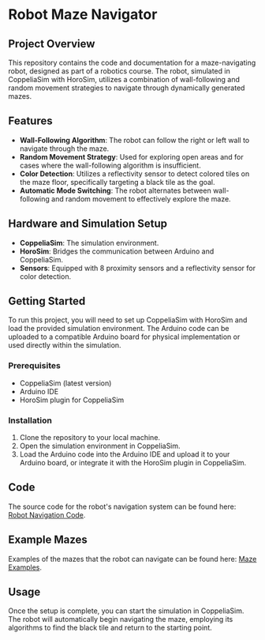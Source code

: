 # Robot Maze Navigator

## Project Overview
This repository contains the code and documentation for a maze-navigating robot, designed as part of a robotics course. The robot, simulated in CoppeliaSim with HoroSim, utilizes a combination of wall-following and random movement strategies to navigate through dynamically generated mazes.

## Features
- **Wall-Following Algorithm**: The robot can follow the right or left wall to navigate through the maze.
- **Random Movement Strategy**: Used for exploring open areas and for cases where the wall-following algorithm is insufficient.
- **Color Detection**: Utilizes a reflectivity sensor to detect colored tiles on the maze floor, specifically targeting a black tile as the goal.
- **Automatic Mode Switching**: The robot alternates between wall-following and random movement to effectively explore the maze.

## Hardware and Simulation Setup
- **CoppeliaSim**: The simulation environment.
- **HoroSim**: Bridges the communication between Arduino and CoppeliaSim.
- **Sensors**: Equipped with 8 proximity sensors and a reflectivity sensor for color detection.

## Getting Started
To run this project, you will need to set up CoppeliaSim with HoroSim and load the provided simulation environment. The Arduino code can be uploaded to a compatible Arduino board for physical implementation or used directly within the simulation.

### Prerequisites
- CoppeliaSim (latest version)
- Arduino IDE
- HoroSim plugin for CoppeliaSim

### Installation
1. Clone the repository to your local machine.
2. Open the simulation environment in CoppeliaSim.
3. Load the Arduino code into the Arduino IDE and upload it to your Arduino board, or integrate it with the HoroSim plugin in CoppeliaSim.

## Code
The source code for the robot's navigation system can be found here: [Robot Navigation Code](https://github.com/your-username/your-repository-name).

## Example Mazes
Examples of the mazes that the robot can navigate can be found here: [Maze Examples](https://github.com/your-username/your-repository-name/mazes).

## Usage
Once the setup is complete, you can start the simulation in CoppeliaSim. The robot will automatically begin navigating the maze, employing its algorithms to find the black tile and return to the starting point.
